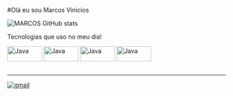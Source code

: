 #Olá eu sou Marcos Vinicios



![MARCOS GitHub stats](https://github-readme-stats.vercel.app/api?username=Marquinhuuss&show_icons=true&theme=dracula&count_private=true)

Tecnologias que uso no meu dia!

<div style="display: inline_block">
 <img align="center" alt="Java" height="35" width="80" src="https://img.shields.io/badge/Java-ED8B00?style=for-the-badge&logo=openjdk&logoColor=white">
 <img align="center" alt="Java" height="35" width="80" src="https://img.shields.io/badge/Eclipse-2C2255?style=for-the-badge&logo=eclipse&logoColor=white">
  <img align="center" alt="Java" height="35" width="80" src="https://img.shields.io/badge/apache%20netbeans-1B6AC6?style=for-the-badge&logo=apache%20netbeans%20IDE&logoColor=white">
 <img align="center" alt="Java" height="35" width="80" src="https://img.shields.io/badge/MySQL-005C84?style=for-the-badge&logo=mysql&logoColor=white">
</div><br/>

_______

[![gmail](https://img.shields.io/badge/Gmail-D14836?style=for-the-badge&logo=gmail&logoColor=white)]([![gmail](https://img.shields.io/badge/Gmail-D14836?style=for-the-badge&logo=gmail&logoColor=white)](https://mail.google.com/mail/u/0/#inbox?compose=DmwnWstxSQVbwtTxvnrKLzFfDnlptdGNNxLfWkxjTqRHMSnvJSzNDzRSLRlfFGmNtxTTdqFcmkzB))
